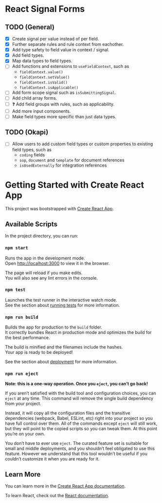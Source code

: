 # React Signal Forms

## TODO (General)

- [x] Create signal per value instead of per field.
- [x] Further separate rules and rule context from eachother.
- [x] Add type safety to field value in context / signal.
- [x] Add field types.
- [x] Map data types to field types.
- [ ] Add functions and extensions to `useFieldContext`, such as
  - `fieldContext.value()`
  - `fieldContext.setValue()`
  - `fieldContext.isValid()`
  - `fieldContext.isApplicable()`
- [ ] Add form scope signal such as `isSubmittingSignal`.
- [ ] Add child array forms.
- [ ] ❓ Add field groups with rules, such as applicability.
- [ ] Add more input components.
- [ ] Make field types more specific than just data types.

## TODO (Okapi)

- [ ] Allow users to add custom field types or custom properties to existing field types, such as
  - `coding` fields
  - `sop`, `document` and `template` for document references
  - `isUsedExternally` for integration references

# Getting Started with Create React App

This project was bootstrapped with [Create React App](https://github.com/facebook/create-react-app).

## Available Scripts

In the project directory, you can run:

### `npm start`

Runs the app in the development mode.\
Open [http://localhost:3000](http://localhost:3000) to view it in the browser.

The page will reload if you make edits.\
You will also see any lint errors in the console.

### `npm test`

Launches the test runner in the interactive watch mode.\
See the section about [running tests](https://facebook.github.io/create-react-app/docs/running-tests) for more information.

### `npm run build`

Builds the app for production to the `build` folder.\
It correctly bundles React in production mode and optimizes the build for the best performance.

The build is minified and the filenames include the hashes.\
Your app is ready to be deployed!

See the section about [deployment](https://facebook.github.io/create-react-app/docs/deployment) for more information.

### `npm run eject`

**Note: this is a one-way operation. Once you `eject`, you can’t go back!**

If you aren’t satisfied with the build tool and configuration choices, you can `eject` at any time. This command will remove the single build dependency from your project.

Instead, it will copy all the configuration files and the transitive dependencies (webpack, Babel, ESLint, etc) right into your project so you have full control over them. All of the commands except `eject` will still work, but they will point to the copied scripts so you can tweak them. At this point you’re on your own.

You don’t have to ever use `eject`. The curated feature set is suitable for small and middle deployments, and you shouldn’t feel obligated to use this feature. However we understand that this tool wouldn’t be useful if you couldn’t customize it when you are ready for it.

## Learn More

You can learn more in the [Create React App documentation](https://facebook.github.io/create-react-app/docs/getting-started).

To learn React, check out the [React documentation](https://reactjs.org/).
